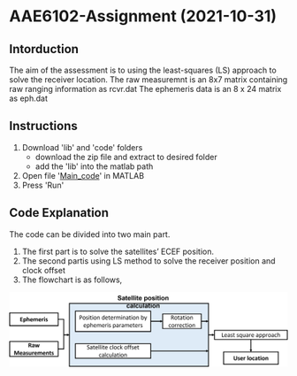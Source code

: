 # AAE6102-Assignment (2021-10-31)


## Intorduction

The aim of the assessment is to using the least-squares (LS) approach to solve the receiver location. 
The raw measuremnt is an 8x7 matrix containing raw ranging information as rcvr.dat
The ephemeris data is an 8 x 24 matrix as eph.dat

## Instructions
1. Download 'lib' and 'code' folders
   - download the zip file and extract to desired folder
   - add the 'lib' into the matlab path 
2. Open file '[Main_code](Main_code.m)' in MATLAB
3. Press 'Run'

## Code Explanation
The code can be divided into two main part. 
1. The first part is to solve the satellites’ ECEF position.
2. The second partis using LS method to solve the receiver position and clock offset
3. The flowchart is as follows, 
<p align="center">
<img src="img/Fig.1 Mian flowchart of code.png ">
</p>
